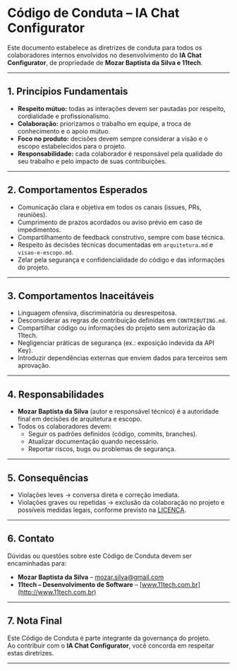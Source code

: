 # Código de Conduta – IA Chat Configurator

Este documento estabelece as diretrizes de conduta para todos os colaboradores internos envolvidos no desenvolvimento do **IA Chat Configurator**, de propriedade de **Mozar Baptista da Silva e 11tech**.

---

## 1. Princípios Fundamentais

- **Respeito mútuo:** todas as interações devem ser pautadas por respeito, cordialidade e profissionalismo.  
- **Colaboração:** priorizamos o trabalho em equipe, a troca de conhecimento e o apoio mútuo.  
- **Foco no produto:** decisões devem sempre considerar a visão e o escopo estabelecidos para o projeto.  
- **Responsabilidade:** cada colaborador é responsável pela qualidade do seu trabalho e pelo impacto de suas contribuições.  

---

## 2. Comportamentos Esperados

- Comunicação clara e objetiva em todos os canais (issues, PRs, reuniões).  
- Cumprimento de prazos acordados ou aviso prévio em caso de impedimentos.  
- Compartilhamento de feedback construtivo, sempre com base técnica.  
- Respeito às decisões técnicas documentadas em `arquitetura.md` e `visao-e-escopo.md`.  
- Zelar pela segurança e confidencialidade do código e das informações do projeto.  

---

## 3. Comportamentos Inaceitáveis

- Linguagem ofensiva, discriminatória ou desrespeitosa.  
- Desconsiderar as regras de contribuição definidas em `CONTRIBUTING.md`.  
- Compartilhar código ou informações do projeto sem autorização da 11tech.  
- Negligenciar práticas de segurança (ex.: exposição indevida da API Key).  
- Introduzir dependências externas que enviem dados para terceiros sem aprovação.  

---

## 4. Responsabilidades

- **Mozar Baptista da Silva** (autor e responsável técnico) é a autoridade final em decisões de arquitetura e escopo.  
- Todos os colaboradores devem:
  - Seguir os padrões definidos (código, commits, branches).  
  - Atualizar documentação quando necessário.  
  - Reportar riscos, bugs ou problemas de segurança.  

---

## 5. Consequências

- Violações leves → conversa direta e correção imediata.  
- Violações graves ou repetidas → exclusão da colaboração no projeto e possíveis medidas legais, conforme previsto na [LICENÇA](LICENSE).  

---

## 6. Contato

Dúvidas ou questões sobre este Código de Conduta devem ser encaminhadas para:  
- **Mozar Baptista da Silva** – [mozar.silva@gmail.com](mailto:mozar.silva@gmail.com)  
- **11tech – Desenvolvimento de Software** – [www.11tech.com.br](http://www.11tech.com.br)  

---

## 7. Nota Final

Este Código de Conduta é parte integrante da governança do projeto.  
Ao contribuir com o **IA Chat Configurator**, você concorda em respeitar estas diretrizes.

---
